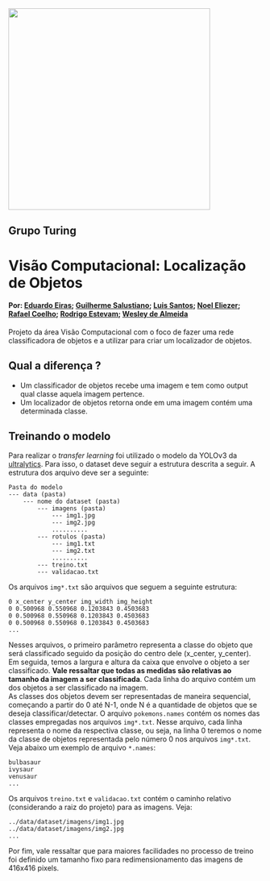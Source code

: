 <img src="https://i.ibb.co/DtHQ3FG/802x265-Logo-GT.png" width="400"> 

## Grupo Turing
# Visão Computacional: Localização de Objetos
#### Por: [Eduardo Eiras](https://github.com/dueiras);  [Guilherme Salustiano](https://github.com/guissalustiano); [Luis Santos](https://github.com/luizsantos-1); [Noel Eliezer](https://github.com/anor4k); [Rafael Coelho](https://github.com/rafael-acoelho); [Rodrigo Estevam](https://github.com/materloki); [Wesley de Almeida](https://github.com/WesPereira)
Projeto da área Visão Computacional com o foco de fazer uma rede classificadora de objetos e a utilizar para criar um localizador de objetos.

## Qual a diferença ?

- Um classificador de objetos recebe uma imagem e tem como output qual classe aquela imagem pertence.
- Um localizador de objetos retorna onde em uma imagem contém uma determinada classe.

## Treinando o modelo
Para realizar o _transfer learning_ foi utilizado o modelo da YOLOv3 da [ultralytics](https://github.com/ultralytics/yolov3). Para isso, o dataset deve seguir a estrutura descrita a seguir. A estrutura dos arquivo deve ser a seguinte:
```
Pasta do modelo
--- data (pasta)
    --- nome do dataset (pasta)
        --- imagens (pasta)
            --- img1.jpg
            --- img2.jpg
            ..........
        --- rotulos (pasta)
            --- img1.txt
            --- img2.txt
            ..........
        --- treino.txt
        --- validacao.txt
```
Os arquivos <code>img*.txt</code> são arquivos que seguem a seguinte estrutura:
```
0 x_center y_center img_width img_height
0 0.500968 0.550968 0.1203843 0.4503683
0 0.500968 0.550968 0.1203843 0.4503683
0 0.500968 0.550968 0.1203843 0.4503683
...
```
Nesses arquivos, o primeiro parâmetro representa a classe do objeto que será classificado seguido da posição do centro dele (x_center, y_center). Em seguida, temos a largura e altura da caixa que envolve o objeto a ser classificado. **Vale ressaltar que todas as medidas são relativas ao tamanho da imagem a ser classificada**. Cada linha do arquivo contém um dos objetos a ser classificado na imagem.<br>
As classes dos objetos devem ser representadas de maneira sequencial, começando a partir do 0 até N-1, onde N é a quantidade de objetos que se deseja classificar/detectar. O arquivo <code>pokemons.names</code> contém os nomes das classes empregadas nos arquivos <code>img*.txt</code>. Nesse arquivo, cada linha representa o nome da respectiva classe, ou seja, na linha 0 teremos o nome da classe de objetos representada pelo número 0 nos arquivos <code>img*.txt</code>. Veja abaixo um exemplo de arquivo <code>*.names</code>:<br>
```
bulbasaur
ivysaur
venusaur
...
```
Os arquivos <code>treino.txt</code> e <code>validacao.txt</code> contém o caminho relativo (considerando a raiz do projeto) para as imagens. Veja:
```
../data/dataset/imagens/img1.jpg
../data/dataset/imagens/img2.jpg
...
```
Por fim, vale ressaltar que para maiores facilidades no processo de treino foi definido um tamanho fixo para redimensionamento das imagens de 416x416 pixels.